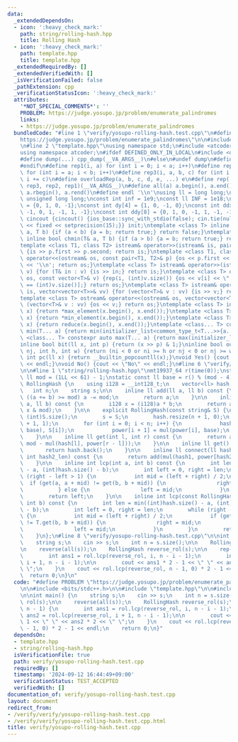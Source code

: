 ```yaml
---
data:
  _extendedDependsOn:
  - icon: ':heavy_check_mark:'
    path: string/rolling-hash.hpp
    title: Rolling Hash
  - icon: ':heavy_check_mark:'
    path: template.hpp
    title: template.hpp
  _extendedRequiredBy: []
  _extendedVerifiedWith: []
  _isVerificationFailed: false
  _pathExtension: cpp
  _verificationStatusIcon: ':heavy_check_mark:'
  attributes:
    '*NOT_SPECIAL_COMMENTS*': ''
    PROBLEM: https://judge.yosupo.jp/problem/enumerate_palindromes
    links:
    - https://judge.yosupo.jp/problem/enumerate_palindromes
  bundledCode: "#line 1 \"verify/yosupo-rolling-hash.test.cpp\"\n#define PROBLEM \"\
    https://judge.yosupo.jp/problem/enumerate_palindromes\"\n\n#include <bits/stdc++.h>\n\
    \n#line 2 \"template.hpp\"\nusing namespace std;\n#include <atcoder/modint>\n\
    using namespace atcoder;\n#ifdef DEFINED_ONLY_IN_LOCAL\n#include <dump.hpp>\n\
    #define dump(...) cpp_dump(__VA_ARGS__)\n#else\n#undef dump\n#define dump(...)\n\
    #endif\n#define rep1(i, a) for (int i = 0; i < a; i++)\n#define rep2(i, a, b)\
    \ for (int i = a; i < b; i++)\n#define rep3(i, a, b, c) for (int i = a; i < b;\
    \ i += c)\n#define overloadRep(a, b, c, d, e, ...) e\n#define rep(...) overloadRep(__VA_ARGS__,\
    \ rep3, rep2, rep1)(__VA_ARGS__)\n#define all(a) a.begin(), a.end()\n#define rall(a)\
    \ a.rbegin(), a.rend()\n#define endl '\\n'\nusing ll = long long;\nusing ull =\
    \ unsigned long long;\nconst int inf = 1e9;\nconst ll INF = 1e18;\nconst int dx[4]\
    \ = {0, 1, 0, -1};\nconst int dy[4] = {1, 0, -1, 0};\nconst int ddx[8] = {1, 0,\
    \ -1, 0, 1, -1, 1, -1};\nconst int ddy[8] = {0, 1, 0, -1, 1, -1, -1, 1};\nstruct\
    \ cincout {cincout() {ios_base::sync_with_stdio(false); cin.tie(nullptr); cout\
    \ << fixed << setprecision(15);}} init;\ntemplate <class T> inline bool chmax(T&\
    \ a, T b) {if (a < b) {a = b; return true;} return false;}\ntemplate <class T>\
    \ inline bool chmin(T& a, T b) {if (a > b) {a = b; return true;} return false;}\n\
    template <class T1, class T2> istream& operator>>(istream& is, pair<T1, T2>& p)\
    \ {is >> p.first >> p.second; return is;}\ntemplate <class T1, class T2> ostream&\
    \ operator<<(ostream& os, const pair<T1, T2>& p) {os << p.first << \" \" << p.second\
    \ << '\\n'; return os;}\ntemplate <class T> istream& operator>>(istream& is, vector<T>&\
    \ v) {for (T& in : v) {is >> in;} return is;}\ntemplate <class T> ostream& operator<<(ostream&\
    \ os, const vector<T>& v) {rep(i, (int)v.size()) {os << v[i] << \" \\n\"[i + 1\
    \ == (int)v.size()];} return os;}\ntemplate <class T> istream& operator>>(istream&\
    \ is, vector<vector<T>>& vv) {for (vector<T>& v : vv) {is >> v;} return is;}\n\
    template <class T> ostream& operator<<(ostream& os, vector<vector<T>>& vv) {for\
    \ (vector<T>& v : vv) {os << v;} return os;}\ntemplate <class T> inline T max(vector<T>\
    \ x) {return *max_element(x.begin(), x.end());}\ntemplate <class T> inline T min(vector<T>\
    \ x) {return *min_element(x.begin(), x.end());}\ntemplate <class T> inline T sum(vector<T>\
    \ x) {return reduce(x.begin(), x.end());}\ntemplate <class... T> constexpr auto\
    \ min(T... a) {return min(initializer_list<common_type_t<T...>>{a...});}\ntemplate\
    \ <class... T> constexpr auto max(T... a) {return max(initializer_list<common_type_t<T...>>{a...});}\n\
    inline bool bit(ll x, int p) {return (x >> p) & 1;}\ninline bool out(int ni, int\
    \ nj, int h, int w) {return (ni < 0 or ni >= h or nj < 0 or nj >= w);}\ninline\
    \ int pc(ll x) {return __builtin_popcountll(x);}\nvoid Yes() {cout << \"Yes\"\
    \ << endl;}\nvoid No() {cout << \"No\" << endl;}\n#line 6 \"verify/yosupo-rolling-hash.test.cpp\"\
    \n\n#line 1 \"string/rolling-hash.hpp\"\nmt19937_64 r(time(0));\nstatic constexpr\
    \ ll mod = (1LL << 61) - 1;\nstatic const ll base = r() % (mod - 4) + 2;\n\nstruct\
    \ RollingHash {\n    using i128 = __int128_t;\n    vector<ll> hash, power;\n \
    \   int n;\n    string s;\n\n    inline ll add(ll a, ll b) const {\n        if\
    \ ((a += b) >= mod) a -= mod;\n        return a;\n    }\n\n    inline ll mul(ll\
    \ a, ll b) const {\n        i128 x = (i128)a * b;\n        return add(x >> 61,\
    \ x & mod);\n    }\n\n    explicit RollingHash(const string& S) {\n        n =\
    \ (int)S.size();\n        s = S;\n        hash.resize(n + 1, 0);\n        power.resize(n\
    \ + 1, 1);\n        for (int i = 0; i < n; i++) {\n            hash[i + 1] = add(mul(hash[i],\
    \ base), S[i]);\n            power[i + 1] = mul(power[i], base);\n        }\n\
    \    }\n\n    inline ll get(int l, int r) const {\n        return add(hash[r],\
    \ mod - mul(hash[l], power[r - l]));\n    }\n\n    inline ll get() const {\n \
    \       return hash.back();\n    }\n\n    inline ll connect(ll hash1, ll hash2,\
    \ int hash2_len) const {\n        return add(mul(hash1, power[hash2_len]), hash2);\n\
    \    }\n\n    inline int lcp(int a, int b) const {\n        int len = min((int)hash.size()\
    \ - a, (int)hash.size() - b);\n        int left = 0, right = len;\n        while\
    \ (right - left > 1) {\n            int mid = (left + right) / 2;\n          \
    \  if (get(a, a + mid) != get(b, b + mid)) {\n                right = mid;\n \
    \           } else {\n                left = mid;\n            }\n        }\n\
    \        return left;\n    }\n\n    inline int lcp(const RollingHash& T, int a,\
    \ int b) const {\n        int len = min((int)hash.size() - a, (int)hash.size()\
    \ - b);\n        int left = 0, right = len;\n        while (right - left > 1)\
    \ {\n            int mid = (left + right) / 2;\n            if (get(a, a + mid)\
    \ != T.get(b, b + mid)) {\n                right = mid;\n            } else {\n\
    \                left = mid;\n            }\n        }\n        return left;\n\
    \    }\n};\n#line 8 \"verify/yosupo-rolling-hash.test.cpp\"\n\nint main() {\n\
    \    string s;\n    cin >> s;\n    int n = s.size();\n\n    RollingHash rol(s);\n\
    \n    reverse(all(s));\n    RollingHash reverse_rol(s);\n\n    rep(i, n - 1) {\n\
    \        int ans1 = rol.lcp(reverse_rol, i, n - i - 1);\n        int ans2 = rol.lcp(reverse_rol,\
    \ i + 1, n - i - 1);\n\n        cout << ans1 * 2 - 1 << \" \" << ans2 * 2 << \"\
    \ \";\n    }\n    cout << rol.lcp(reverse_rol, n - 1, 0) * 2 - 1 << endl;\n  \
    \  return 0;\n}\n"
  code: "#define PROBLEM \"https://judge.yosupo.jp/problem/enumerate_palindromes\"\
    \n\n#include <bits/stdc++.h>\n\n#include \"template.hpp\"\n\n#include \"string/rolling-hash.hpp\"\
    \n\nint main() {\n    string s;\n    cin >> s;\n    int n = s.size();\n\n    RollingHash\
    \ rol(s);\n\n    reverse(all(s));\n    RollingHash reverse_rol(s);\n\n    rep(i,\
    \ n - 1) {\n        int ans1 = rol.lcp(reverse_rol, i, n - i - 1);\n        int\
    \ ans2 = rol.lcp(reverse_rol, i + 1, n - i - 1);\n\n        cout << ans1 * 2 -\
    \ 1 << \" \" << ans2 * 2 << \" \";\n    }\n    cout << rol.lcp(reverse_rol, n\
    \ - 1, 0) * 2 - 1 << endl;\n    return 0;\n}"
  dependsOn:
  - template.hpp
  - string/rolling-hash.hpp
  isVerificationFile: true
  path: verify/yosupo-rolling-hash.test.cpp
  requiredBy: []
  timestamp: '2024-09-12 16:44:49+09:00'
  verificationStatus: TEST_ACCEPTED
  verifiedWith: []
documentation_of: verify/yosupo-rolling-hash.test.cpp
layout: document
redirect_from:
- /verify/verify/yosupo-rolling-hash.test.cpp
- /verify/verify/yosupo-rolling-hash.test.cpp.html
title: verify/yosupo-rolling-hash.test.cpp
---
```

